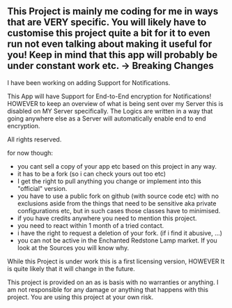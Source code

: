 ## This Project is mainly me coding for me in ways that are VERY specific. You will likely have to customise this project quite a bit for it to even run not even talking about making it useful for you! Keep in mind that this app will probably be under constant work etc. → Breaking Changes

I have been working on adding Support for Notifications.

This App will have Support for End-to-End encryption for Notifications!
HOWEVER to keep an overview of what is being sent over my Server this is disabled on MY Server specifically. The Logics are written in a way that going anywhere else as a Server will automatically enable end to end encryption.


All rights reserved.

for now though:
- you cant sell a copy of your app etc based on this project in any way.
- it has to be a fork (so i can check yours out too etc)
- I get the right to pull anything you change or implement into this "official" version.
- you have to use a public fork on github (with source code etc) with no exclusions aside from the things that need to be sensitive aka private configurations etc, but in such cases those classes have to minimised.
- if you have credits anywhere you need to mention this project.
- you need to react within 1 month of a tried contact.
- i have the right to request a deletion of your fork. (if i find it abusive, ...)
- you can not be active in the Enchanted Redstone Lamp market. If you look at the Sources you will know why.

While this Project is under work this is a first licensing version, HOWEVER It is quite likely that it will change in the future.

This project is provided on an as is basis with no warranties or anything. I am not responsible for any damage or anything that happens with this project. You are using this project at your own risk.